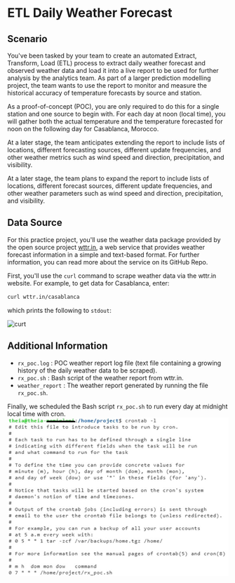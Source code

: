 # ETL Daily Weather Forecast

## Scenario  

You've been tasked by your team to create an automated Extract, Transform, Load (ETL) process to extract daily weather forecast and observed weather data and load it into a live report to be used for further analysis by the analytics team. As part of a larger prediction modelling project, the team wants to use the report to monitor and measure the historical accuracy of temperature forecasts by source and station.

As a proof-of-concept (POC), you are only required to do this for a single station and one source to begin with. For each day at noon (local time), you will gather both the actual temperature and the temperature forecasted for noon on the following day for Casablanca, Morocco.

At a later stage, the team anticipates extending the report to include lists of locations, different forecasting sources, different update frequencies, and other weather metrics such as wind speed and direction, precipitation, and visibility.

At a later stage, the team plans to expand the report to include lists of locations, different forecast sources, different update frequencies, and other weather parameters such as wind speed and direction, precipitation, and visibility.

## Data Source
For this practice project, you'll use the weather data package provided by the open source project [wttr.in](https://wttr.in/), a web service that provides weather forecast information in a simple and text-based format. For further information, you can read more about the service on its GitHub Repo.

First, you'll use the `curl` command to scrape weather data via the wttr.in website. For example, to get data for Casablanca, enter:  

```bash
curl wttr.in/casablanca
```  
which prints the following to `stdout`:  

![curt](https://cf-courses-data.s3.us.cloud-object-storage.appdomain.cloud/IBM-LX0117EN-SkillsNetwork/labs/v4_new_content/labs/M4_Practice_Project/wttr_casablanca.png)


## Additional Information
- ``rx_poc.log`` : POC weather report log file (text file containing a growing history of the daily weather data to be scraped).
- ``rx_poc.sh``  : Bash script of the weather report from wttr.in.
- ``weather_report``    : The weather report generated by running the file `rx_poc.sh`.

Finally, we scheduled the Bash script `rx_poc.sh` to run every day at midnight local time with cron. 
![Crontab editor](https://github.com/MatteoMel1985/Relational-Dataset-Images/blob/main/Linux%20Images/Screenshot%2010.jpg?raw=true)
